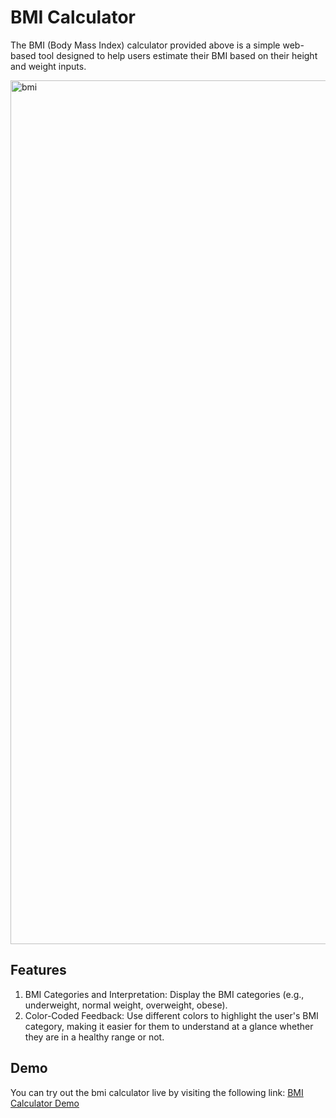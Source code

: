# BMI Calculator 
The BMI (Body Mass Index) calculator provided above is a simple web-based tool designed to help users estimate their BMI based on their height and weight inputs.

<img width="1382" alt="bmi" src="https://github.com/shrutibist01/bmi-calculator-html-css-js/assets/142649773/ce1e23db-f612-4120-826f-37a29da7a75a">

## Features 

1. BMI Categories and Interpretation: Display the BMI categories (e.g., underweight, normal weight, overweight, obese).
2. Color-Coded Feedback: Use different colors to highlight the user's BMI category, making it easier for them to understand at a glance whether they are in a healthy range or not.

## Demo

You can try out the bmi calculator live by visiting the following link: 
[BMI Calculator Demo](https://shrutibist01.github.io/bmi-calculator-html-css-js/bmi.js)
